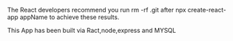  The React developers recommend you run rm -rf .git after npx create-react-app appName to achieve these results.

This App has been built via Ract,node,express and MYSQL
